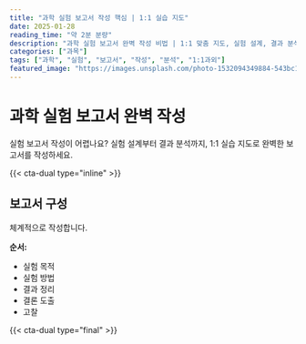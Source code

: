 ```yaml
---
title: "과학 실험 보고서 작성 핵심 | 1:1 실습 지도"
date: 2025-01-28
reading_time: "약 2분 분량"
description: "과학 실험 보고서 완벽 작성 비법 | 1:1 맞춤 지도, 실험 설계, 결과 분석 [2025년]"
categories: ["과목"]
tags: ["과학", "실험", "보고서", "작성", "분석", "1:1과외"]
featured_image: "https://images.unsplash.com/photo-1532094349884-543bc11b234d?w=1200&h=630&fit=crop"
---
```


# 과학 실험 보고서 완벽 작성

실험 보고서 작성이 어렵나요? 실험 설계부터 결과 분석까지, 1:1 실습 지도로 완벽한 보고서를 작성하세요.

{{< cta-dual type="inline" >}}

## 보고서 구성

체계적으로 작성합니다.

**순서:**
- 실험 목적
- 실험 방법
- 결과 정리
- 결론 도출
- 고찰

{{< cta-dual type="final" >}}
